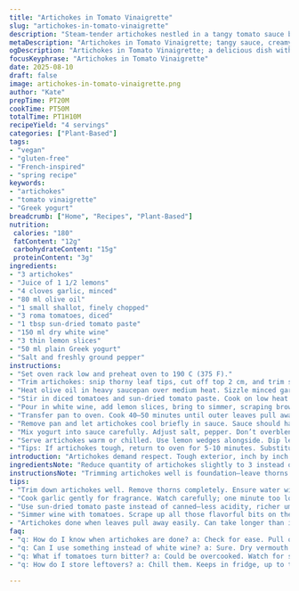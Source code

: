 ```yaml
---
title: "Artichokes in Tomato Vinaigrette"
slug: "artichokes-in-tomato-vinaigrette"
description: "Steam-tender artichokes nestled in a tangy tomato sauce base with a mayo twist. Garlic and onion base savory enough to elevate simple ingredients. White wine adds depth; lemon keeps brightness. Swap mayo for Greek yogurt, tomatoes for sun-dried for varied texture and richer umami. Watch for artichoke softness not strictly by time but by leaf pull and stem tenderness. Sauce thickens to rich coating consistency with slow tomato cooking and gentle wine simmer. Ends chilled or slightly warm; versatile for spring or fall. No gluten, dairy-free options with easy ingredient swaps. Sauce is creamy, slightly acidic, and aromatic. Balanced simplicity and technique-packed."
metaDescription: "Artichokes in Tomato Vinaigrette; tangy sauce, creamy with yogurt. Perfect for spring or fall with a twist on traditional flavors."
ogDescription: "Artichokes in Tomato Vinaigrette; a delicious dish with creamy yogurt, tangy flavors and rich tomato sauce, perfect served warm or chilled."
focusKeyphrase: "Artichokes in Tomato Vinaigrette"
date: 2025-08-10
draft: false
image: artichokes-in-tomato-vinaigrette.png
author: "Kate"
prepTime: PT20M
cookTime: PT50M
totalTime: PT1H10M
recipeYield: "4 servings"
categories: ["Plant-Based"]
tags:
- "vegan"
- "gluten-free"
- "French-inspired"
- "spring recipe"
keywords:
- "artichokes"
- "tomato vinaigrette"
- "Greek yogurt"
breadcrumb: ["Home", "Recipes", "Plant-Based"]
nutrition: 
 calories: "180"
 fatContent: "12g"
 carbohydrateContent: "15g"
 proteinContent: "3g"
ingredients:
- "3 artichokes"
- "Juice of 1 1/2 lemons"
- "4 cloves garlic, minced"
- "80 ml olive oil"
- "1 small shallot, finely chopped"
- "3 roma tomatoes, diced"
- "1 tbsp sun-dried tomato paste"
- "150 ml dry white wine"
- "3 thin lemon slices"
- "50 ml plain Greek yogurt"
- "Salt and freshly ground pepper"
instructions:
- "Set oven rack low and preheat oven to 190 C (375 F)."
- "Trim artichokes: snip thorny leaf tips, cut off top 2 cm, and trim stem close to base. Immediately submerge in cold water with lemon juice to prevent browning."
- "Heat olive oil in heavy saucepan over medium heat. Sizzle minced garlic until fragrant but not browned, about 1 minute. Add shallot, sweat without color for 4 minutes until soft and translucent. Stir frequently."
- "Stir in diced tomatoes and sun-dried tomato paste. Cook on low heat until tomatoes release juice and mixture thickens, about 6 minutes. Avoid scorching by stirring often."
- "Pour in white wine, add lemon slices, bring to simmer, scraping browned bits on bottom. Place drained artichokes head-side up directly into sauce mound. Cover tightly."
- "Transfer pan to oven. Cook 40–50 minutes until outer leaves pull away easily and stems pierce like butter."
- "Remove pan and let artichokes cool briefly in sauce. Sauce should have thickened and concentrated; swirl gently to coat."
- "Mix yogurt into sauce carefully. Adjust salt, pepper. Don’t overblend; keep rustic texture."
- "Serve artichokes warm or chilled. Use lemon wedges alongside. Dip leaves in sauced mayo mixture."
- "Tips: If artichokes tough, return to oven for 5-10 minutes. Substitute white wine with dry vermouth or vegetable stock for non-alcoholic. Greek yogurt offers tang and light creaminess instead of mayo for less fat and dairy-free options. Overcooked tomatoes lead to bitter sauce; watch for burnt smell."
introduction: "Artichokes demand respect. Tough exterior, inch by inch trimmed to tender heart. Citrus in water prevents that ugly brown — never skip. Garlic and shallots hit the pan first: low and slow for sweetness, not harsh bite. Tomato base is simple; here lies flavor depth. Slow simmer pulls out sugars, thickens sauce, concentrates acids. Wine adds complexity, but don’t overpower. Lemon slices simmered with tomatoes? Layered aroma, keeps dish bright throughout long cook. Fold in yogurt at end for creaminess and tang—mayo is traditional, but yogurt clean-cut sharper, less heavy. Artichokes done when leaves pull free easily. Don’t trust the clock, trust your fingers and teeth—texture is your timer. Serve cool for salad vibe or warm for dinner plate; both work. Swap ingredients with no guilt, keep technique steady. This is method over fuss."
ingredientsNote: "Reduce quantity of artichokes slightly to 3 instead of 4; size matters more than count. Citrus sharpness balanced by adding half again as much lemon juice in water and sauce. Garlic amount bumped up for aromatic punch but keep it gently cooked to avoid bitterness. Shallots replace onion for subtle sweetness and less water release, stabilizes sauce texture. Swap traditional canned tomato paste with sun-dried for richer, less sugary depth. Total olive oil increased slightly for sauté and sheen in sauce. Mayo swapped with Greek yogurt to cut fat and dairy; either works but yogurt slightly tangier and thinner. White wine quantity reduced a bit to avoid overpowering, use dry character for acidity to balance fatty mayo element. Adding lemon slices during cooking infuses aromatics directly, more subtle than lemon added after."
instructionsNote: "Trimming artichokes well is foundation—leave thorns or stem rough, dish suffers. Water with lemon juice bath mandatory, prevents oxidation and bad color—worth the prep. Garlic and shallot slow sweat creates aromatic base without bitter harshness—a common novice mistake: too hot or fast means burnt garlic. Tomatoes and paste added once base translucent; cook until the scent turns from watery to jammy—this signals natural sugars developing. Wine addition deglazes pan flavorful bits stuck on bottom. Lemon slices layered in with artichokes to steam infuse citrus aroma throughout. Cover and oven steam-cook ensures even doneness without boisterous boiling that tears leaves apart. 40 to 50 minutes or until tactile test shows tender. Sauce thickens as moisture reduces; watch for slightly sticky texture, not dry. Rest artichokes in sauce to finish flavor exchange and cool enough to handle. Incorporate creamy element last to avoid breaking or separating sauce. Taste balance important: salt and pepper to wake flavors but not drown subtle acidity. Serve warm to feel oils and tomatoes silky; cold works for texture contrast. Leftovers reheat gently or eaten chilled, sauce doubles as dip—great for breads or crudités."
tips:
- "Trim down artichokes well. Remove thorns completely. Ensure water with lemon juice — it keeps them fresh, brightens color. Don't skip this process."
- "Cook garlic gently for fragrance. Watch carefully; one minute too long can lead to bitterness. Shallots next, they bring sweetness without harshness."
- "Use sun-dried tomato paste instead of canned—less acidity, richer umami. Slow-cook tomatoes long enough. Avoid a bitter finish from overcooked fruit."
- "Simmer wine with tomatoes. Scrape up all those flavorful bits on the pan's bottom. Infuse flavor. Don't rush; patience pays off big time."
- "Artichokes done when leaves pull away easily. Can take longer than indicated. Test with your fingers, even check stems for tenderness."
faq:
- "q: How do I know when artichokes are done? a: Check for ease. Pull on leaves. If they release, good sign. Stems must soften too. Feel with fingers."
- "q: Can I use something instead of white wine? a: Sure. Dry vermouth works or even vegetable stock. Both keep richness. Adjust acidity later in sauce."
- "q: What if tomatoes turn bitter? a: Could be overcooked. Watch for scent. Once jammy, remove from heat. Adjust flavors; can balance with lemon juice."
- "q: How do I store leftovers? a: Chill them. Keeps in fridge, up to three days. Reheat gently, or enjoy cold. Sauce doubles as dips for veggies."

---
```

